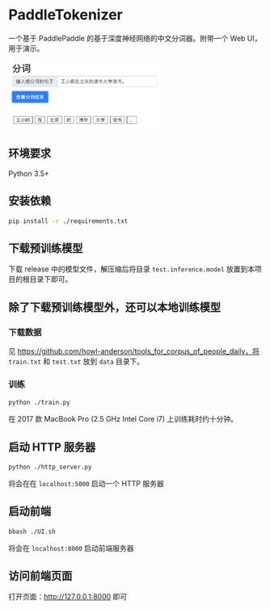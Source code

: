 # PaddleTokenizer

一个基于 PaddlePaddle 的基于深度神经网络的中文分词器。附带一个 Web UI，用于演示。

<img src="imgs/demo.png" width="60%">


## 环境要求
Python 3.5+

## 安装依赖
```bash
pip install -r ./requirements.txt
```

## 下载预训练模型
下载 release 中的模型文件，解压缩后将目录 `test.inference.model` 放置到本项目的根目录下即可。

## 除了下载预训练模型外，还可以本地训练模型
### 下载数据
见 https://github.com/howl-anderson/tools_for_corpus_of_people_daily，将 `train.txt` 和 `test.txt` 放到 `data` 目录下。

### 训练
```bash
python ./train.py
```

在 2017 款 MacBook Pro (2.5 GHz Intel Core i7) 上训练耗时约十分钟。 

## 启动 HTTP 服务器
```bash
python ./http_server.py
```

将会在在 `localhost:5000` 启动一个 HTTP 服务器

## 启动前端
```bash
bbash ./UI.sh
```

将会在 `localhost:8000` 启动前端服务器

## 访问前端页面
打开页面：http://127.0.0.1:8000 即可